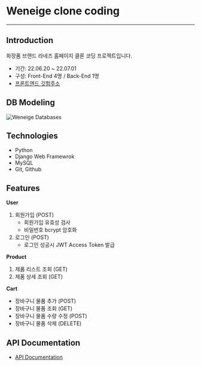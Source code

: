 # Weneige clone coding

---------



## Introduction
화장품 브랜드 라네즈 홈페이지 클론 코딩 프로젝트입니다.

- 기간: 22.06.20 ~ 22.07.01
- 구성: Front-End 4명 / Back-End 1명
- [프론트엔드 깃헙주소](https://github.com/wecode-bootcamp-korea/34-1st-Weneige-frontend)


## DB Modeling
![Weneige Databases](https://user-images.githubusercontent.com/65996045/176852990-e00b919e-19dc-4e00-b53d-57f949de2a9a.png)



## Technologies
- Python
- Django Web Framewrok
- MySQL
- Git, Github



## Features
**User**
1. 회원가입 (POST)
    - 회원가입 유효성 검사
    - 비밀번호 bcrypt 암호화
2. 로그인 (POST)
    - 로그인 성공시 JWT Access Token 발급



**Product**
1. 제품 리스트 조회 (GET)
2. 제품 상세 조회 (GET)



**Cart**
- 장바구니 물품 추가 (POST)
- 장바구니 물품 조회 (GET)
- 장바구니 물품 수량 수정 (POST)
- 장바구니 물품 삭제 (DELETE)



## API Documentation
- [API Documentation](https://velog.io/@chaduri7913/Weneige-%ED%86%B5%EC%8B%A0-%EC%9A%94%EC%B2%AD-%EC%96%91%EC%8B%9D)
